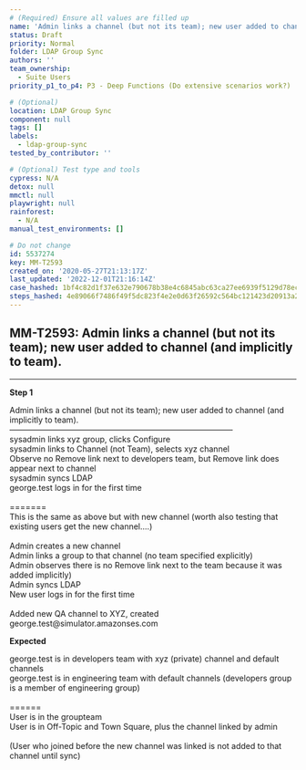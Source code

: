 ```yaml
---
# (Required) Ensure all values are filled up
name: 'Admin links a channel (but not its team); new user added to channel (and implicitly to team).'
status: Draft
priority: Normal
folder: LDAP Group Sync
authors: ''
team_ownership:
  - Suite Users
priority_p1_to_p4: P3 - Deep Functions (Do extensive scenarios work?)

# (Optional)
location: LDAP Group Sync
component: null
tags: []
labels:
  - ldap-group-sync
tested_by_contributor: ''

# (Optional) Test type and tools
cypress: N/A
detox: null
mmctl: null
playwright: null
rainforest:
  - N/A
manual_test_environments: []

# Do not change
id: 5537274
key: MM-T2593
created_on: '2020-05-27T21:13:17Z'
last_updated: '2022-12-01T21:16:14Z'
case_hashed: 1bf4c82d1f37e632e790678b38e4c6845abc63ca27ee6939f5129d78ece377177a6e3b5d1240e27b64c554497eab5f48
steps_hashed: 4e89066f7486f49f5dc823f4e2e0d63f26592c564bc121423d20913a2a2d6503eea2d58ba268aa2fc2d5efa07ba03973
---
```


<!-- (Auto-generated) Based on frontmatter's "key" and "name" -->

## MM-T2593: Admin links a channel (but not its team); new user added to channel (and implicitly to team).

---

**Step 1**

Admin links a channel (but not its team); new user added to channel (and implicitly to team).\
————————————————————————————\
sysadmin links xyz group, clicks Configure\
sysadmin links to Channel (not Team), selects xyz channel\
Observe no Remove link next to developers team, but Remove link does appear next to channel\
sysadmin syncs LDAP\
george.test logs in for the first time\
\
\=======\
This is the same as above but with new channel (worth also testing that existing users get the new channel....)\
\
Admin creates a new channel\
Admin links a group to that channel (no team specified explicitly)\
Admin observes there is no Remove link next to the team because it was added implicitly)\
Admin syncs LDAP\
New user logs in for the first time\
\
Added new QA channel to XYZ, created george.test\@simulator.amazonses.com

**Expected**

george.test is in developers team with xyz (private) channel and default channels\
george.test is in engineering team with default channels (developers group is a member of engineering group)\
\
\======\
User is in the groupteam\
User is in Off-Topic and Town Square, plus the channel linked by admin\
\
(User who joined before the new channel was linked is not added to that channel until sync)
